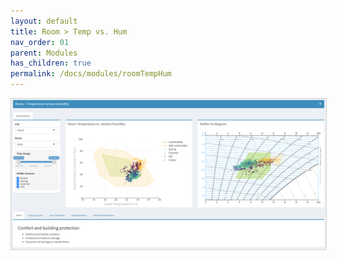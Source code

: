 ```yaml
---
layout: default
title: Room > Temp vs. Hum
nav_order: 01
parent: Modules
has_children: true
permalink: /docs/modules/roomTempHum
---
```

<img src="https://raw.githubusercontent.com/hslu-ige-laes/lcm/master/docs/assets/images/roomTempHum_00.PNG" style="border:1px solid lightgrey"/>

